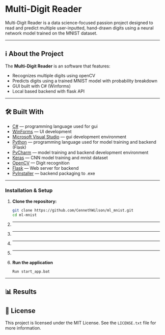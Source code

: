 # Multi-Digit Reader

Multi-Digit Reader is a data science-focused passion project designed to read and predict multiple user-inputted, hand-drawn digits using a neural network model trained on the MNIST dataset.

---

## ℹ️ About the Project

The **Multi-Digit Reader** is an software that features:

- Recognizes multiple digits using openCV
- Predicts digits using a trained MNIST model with probability breakdown
- GUI built with C# (Winforms)
- Local based backend with flask API

---

## 🛠️ Built With

- [C#](https://learn.microsoft.com/en-us/dotnet/csharp/) — programming language used for gui
- [WinForms](https://learn.microsoft.com/en-us/dotnet/desktop/winforms/) — UI development
- [Microsoft Visual Studio](https://visualstudio.microsoft.com/) — gui development environment
- [Python](https://www.python.org/) — programming language used for model training and backend (Flask)
- [PyCharm](https://www.jetbrains.com/pycharm/) — model training and backend development environment
- [Keras](https://keras.io/) — CNN model training and mnist dataset
- [OpenCV](https://opencv.org/) — Digit recognition
- [Flask](https://flask.palletsprojects.com/en/stable/) — Web server for backend
- [PyInstaller](https://pyinstaller.org/en/stable/) — backend packaging to .exe

---

### Installation & Setup

1. **Clone the repository:**

   ```bash
   git clone https://github.com/CennethWilson/ml_mnist.git
   cd ml-mnist

2. ****

3. ****

4. ****

5. ****

6. **Run the application**

   `Run start_app.bat`

---

## 📊 Results



## 📃 License

This project is licensed under the MIT License. See the `LICENSE.txt` file for more information.
